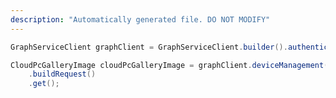 ```yaml
---
description: "Automatically generated file. DO NOT MODIFY"
---
```

<!-- markdownlint-disable MD041 -->

```java
GraphServiceClient graphClient = GraphServiceClient.builder().authenticationProvider( authProvider ).buildClient();

CloudPcGalleryImage cloudPcGalleryImage = graphClient.deviceManagement().virtualEndpoint().galleryImages("{id}")
    .buildRequest()
    .get();
```
